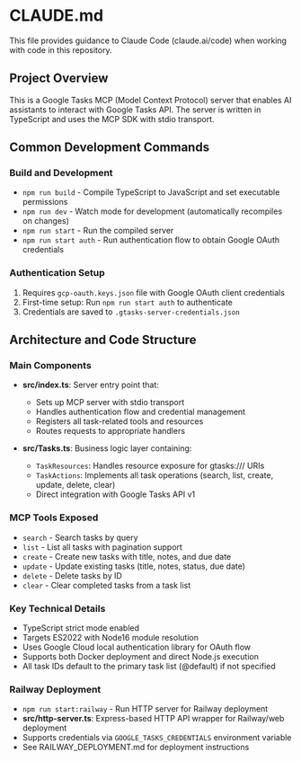 # CLAUDE.md

This file provides guidance to Claude Code (claude.ai/code) when working with code in this repository.

## Project Overview

This is a Google Tasks MCP (Model Context Protocol) server that enables AI assistants to interact with Google Tasks API. The server is written in TypeScript and uses the MCP SDK with stdio transport.

## Common Development Commands

### Build and Development
- `npm run build` - Compile TypeScript to JavaScript and set executable permissions
- `npm run dev` - Watch mode for development (automatically recompiles on changes)
- `npm run start` - Run the compiled server
- `npm run start auth` - Run authentication flow to obtain Google OAuth credentials

### Authentication Setup
1. Requires `gcp-oauth.keys.json` file with Google OAuth client credentials
2. First-time setup: Run `npm run start auth` to authenticate
3. Credentials are saved to `.gtasks-server-credentials.json`

## Architecture and Code Structure

### Main Components
- **src/index.ts**: Server entry point that:
  - Sets up MCP server with stdio transport
  - Handles authentication flow and credential management
  - Registers all task-related tools and resources
  - Routes requests to appropriate handlers

- **src/Tasks.ts**: Business logic layer containing:
  - `TaskResources`: Handles resource exposure for gtasks:/// URIs
  - `TaskActions`: Implements all task operations (search, list, create, update, delete, clear)
  - Direct integration with Google Tasks API v1

### MCP Tools Exposed
- `search` - Search tasks by query
- `list` - List all tasks with pagination support
- `create` - Create new tasks with title, notes, and due date
- `update` - Update existing tasks (title, notes, status, due date)
- `delete` - Delete tasks by ID
- `clear` - Clear completed tasks from a task list

### Key Technical Details
- TypeScript strict mode enabled
- Targets ES2022 with Node16 module resolution
- Uses Google Cloud local authentication library for OAuth flow
- Supports both Docker deployment and direct Node.js execution
- All task IDs default to the primary task list (@default) if not specified

### Railway Deployment
- `npm run start:railway` - Run HTTP server for Railway deployment
- **src/http-server.ts**: Express-based HTTP API wrapper for Railway/web deployment
- Supports credentials via `GOOGLE_TASKS_CREDENTIALS` environment variable
- See RAILWAY_DEPLOYMENT.md for deployment instructions